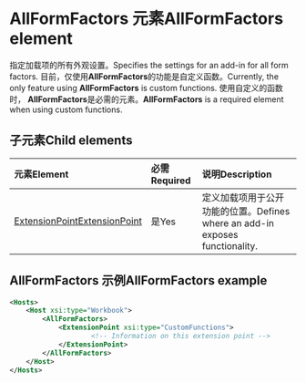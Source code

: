 # <a name="allformfactors-element"></a><span data-ttu-id="2ffe1-101">AllFormFactors 元素</span><span class="sxs-lookup"><span data-stu-id="2ffe1-101">AllFormFactors element</span></span>

<span data-ttu-id="2ffe1-102">指定加载项的所有外观设置。</span><span class="sxs-lookup"><span data-stu-id="2ffe1-102">Specifies the settings for an add-in for all form factors.</span></span> <span data-ttu-id="2ffe1-103">目前，仅使用**AllFormFactors**的功能是自定义函数。</span><span class="sxs-lookup"><span data-stu-id="2ffe1-103">Currently, the only feature using **AllFormFactors** is custom functions.</span></span> <span data-ttu-id="2ffe1-104">使用自定义的函数时， **AllFormFactors**是必需的元素。</span><span class="sxs-lookup"><span data-stu-id="2ffe1-104">**AllFormFactors** is a required element when using custom functions.</span></span>

## <a name="child-elements"></a><span data-ttu-id="2ffe1-105">子元素</span><span class="sxs-lookup"><span data-stu-id="2ffe1-105">Child elements</span></span>

|  <span data-ttu-id="2ffe1-106">元素</span><span class="sxs-lookup"><span data-stu-id="2ffe1-106">Element</span></span> |  <span data-ttu-id="2ffe1-107">必需</span><span class="sxs-lookup"><span data-stu-id="2ffe1-107">Required</span></span>  |  <span data-ttu-id="2ffe1-108">说明</span><span class="sxs-lookup"><span data-stu-id="2ffe1-108">Description</span></span>  |
|:-----|:-----|:-----|
|  [<span data-ttu-id="2ffe1-109">ExtensionPoint</span><span class="sxs-lookup"><span data-stu-id="2ffe1-109">ExtensionPoint</span></span>](extensionpoint.md) |  <span data-ttu-id="2ffe1-110">是</span><span class="sxs-lookup"><span data-stu-id="2ffe1-110">Yes</span></span> |  <span data-ttu-id="2ffe1-111">定义加载项用于公开功能的位置。</span><span class="sxs-lookup"><span data-stu-id="2ffe1-111">Defines where an add-in exposes functionality.</span></span> |

## <a name="allformfactors-example"></a><span data-ttu-id="2ffe1-112">AllFormFactors 示例</span><span class="sxs-lookup"><span data-stu-id="2ffe1-112">AllFormFactors example</span></span>

```xml
<Hosts>
    <Host xsi:type="Workbook">
        <AllFormFactors>
            <ExtensionPoint xsi:type="CustomFunctions">
                    <!-- Information on this extension point -->
            </ExtensionPoint>
        </AllFormFactors>
    </Host>
</Hosts>
```
